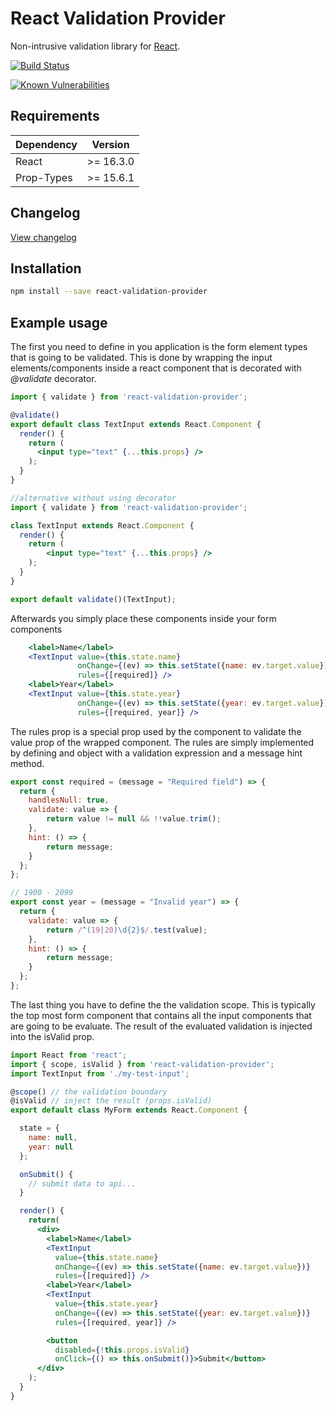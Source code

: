 # React Validation Provider

Non-intrusive validation library for [React](https://facebook.github.io/react/).

[![Build Status](https://travis-ci.org/jarlef/react-validation-provider.svg?branch=master)](https://travis-ci.org/jarlef/react-validation-provider)

[![Known Vulnerabilities](https://snyk.io/test/github/jarlef/react-validation-provider/badge.svg)](https://snyk.io/test/github/jarlef/react-validation-provider)

## Requirements

| Dependency | Version   |
|------------|-----------|
| React      | >= 16.3.0 |
| Prop-Types | >= 15.6.1 |

## Changelog

[View changelog](./changelog.md)

## Installation

```bash
npm install --save react-validation-provider
```

## Example usage

The first you need to define in you application is the form element types
that is going to be validated. This is done by wrapping the input elements/components
inside a react component that is decorated with *@validate* decorator.

```jsx
import { validate } from 'react-validation-provider';

@validate()
export default class TextInput extends React.Component {
  render() {
    return (
      <input type="text" {...this.props} />
    );
  }
}
```

```jsx
//alternative without using decorator
import { validate } from 'react-validation-provider';

class TextInput extends React.Component {
  render() {
    return (
        <input type="text" {...this.props} />
    );
  }
}

export default validate()(TextInput);
```

Afterwards you simply place these components inside your form components

```jsx
    <label>Name</label>
    <TextInput value={this.state.name}
               onChange={(ev) => this.setState({name: ev.target.value})}
               rules={[required]} />
    <label>Year</label>
    <TextInput value={this.state.year}
               onChange={(ev) => this.setState({year: ev.target.value})}
               rules={[required, year]} />
```

The rules prop is a special prop used by the component to validate
the value prop of the wrapped component. The rules are simply implemented by
defining and object with a validation expression and a message hint method.

```javascript
export const required = (message = "Required field") => {
  return {
    handlesNull: true,
    validate: value => {
        return value != null && !!value.trim();
    },
    hint: () => {
        return message;
    }
  };
};

// 1900 - 2099
export const year = (message = "Invalid year") => {
  return {
    validate: value => {
        return /^(19|20)\d{2}$/.test(value);
    },
    hint: () => {
        return message;
    }
  };
};
```

The last thing you have to define the the validation scope. This is typically the top most form component that
contains all the input components that are going to be evaluate. The result of the evaluated validation is
injected into the isValid prop.

```jsx
import React from 'react';
import { scope, isValid } from 'react-validation-provider';
import TextInput from './my-test-input';

@scope() // the validation boundary
@isValid // inject the result (props.isValid)
export default class MyForm extends React.Component {

  state = {
    name: null,
    year: null
  };

  onSubmit() {
    // submit data to api...
  }

  render() {
    return(
      <div>
        <label>Name</label>
        <TextInput
          value={this.state.name}
          onChange={(ev) => this.setState({name: ev.target.value})}
          rules={[required]} />
        <label>Year</label>
        <TextInput
          value={this.state.year}
          onChange={(ev) => this.setState({year: ev.target.value})}
          rules={[required, year]} />

        <button
          disabled={!this.props.isValid}
          onClick={() => this.onSubmit()}>Submit</button>
      </div>
    );
  }
}
```
